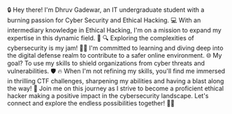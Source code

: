🔒 Hey there! I'm Dhruv Gadewar, an IT undergraduate student with a burning passion for Cyber Security and Ethical Hacking. 💻 With an intermediary knowledge in Ethical Hacking, I'm on a mission to expand my expertise in this dynamic field. 🚀
🔍 Exploring the complexities of cybersecurity is my jam! 🕵️‍♂️ I'm committed to learning and diving deep into the digital defense realm to contribute to a safer online environment. 🌐 My goal? To use my skills to shield organizations from cyber threats and vulnerabilities. 🛡️
🔥 When I'm not refining my skills, you'll find me immersed in thrilling CTF challenges, sharpening my abilities and having a blast along the way! 🚩 Join me on this journey as I strive to become a proficient ethical hacker making a positive impact in the cybersecurity landscape. Let's connect and explore the endless possibilities together! 🌟💬
